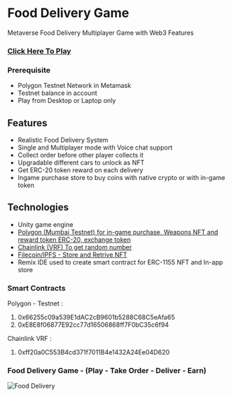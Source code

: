 # Food Delivery Game
Metaverse Food Delivery Multiplayer Game with Web3 Features

### [Click Here To Play](https://)

### Prerequisite
* Polygon Testnet Network in Metamask
* Testnet balance in account
* Play from Desktop or Laptop only

## Features
- Realistic Food Delivery System
- Single and Multiplayer mode with Voice chat support
- Collect order before other player collects it
- Upgradable different cars to unlock as NFT
- Get ERC-20 token reward on each delivery
- Ingame purchase store to buy coins with native crypto or with in-game token


## Technologies
- Unity game engine
- [Polygon (Mumbai Testnet) for in-game purchase, Weapons NFT and reward token ERC-20, exchange token](https://github.com/MoraDefi/MetaRacer/blob/main/Polygon.md)
- [Chainlink (VRF) To get random number](https://github.com/FDGame2022/FoodDeliveryGame/blob/main/Chainlink.md)
- [Filecoin/IPFS - Store and Retrive NFT](https://github.com/FDGame2022/FoodDeliveryGame/blob/main/Filecoin-IPFS.md)
- Remix IDE used to create smart contract for ERC-1155 NFT and In-app store

### Smart Contracts
Polygon - Testnet : 
1) 0x66255c09a539E1dAC2cB9601b5288C68C5eAfa65
2) 0xE8E8f06877E92cc77d16506868ff7F0bC35c6f94

Chainlink VRF : 
1) 0xff20a0C553B4cd371f7011B4e1432A24Ee04D620

### Food Delivery Game - (Play - Take Order - Deliver - Earn)
![Food Delivery](/Images/MetaRacer1.jpg)




